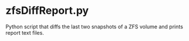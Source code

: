 # zfsDiffReport.py
Python script that diffs the last two snapshots of a ZFS volume and prints report text files.
